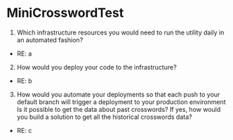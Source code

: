 # MiniCrosswordTest

1. Which infrastructure resources you would need to run the utility daily in an automated fashion?
- RE: a
2. How would you deploy your code to the infrastructure?
- RE: b
3. How would you automate your deployments so that each push to your default branch will trigger a deployment to your production environment Is it possible to get the data about past crosswords? If yes, how would you build a solution to get all the historical crosswords data?
- RE: c